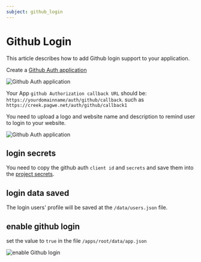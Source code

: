 ```yaml
---
subject: github_login
---
```


# Github Login
This article describes how to add Github login support to your application.

Create a [Github Auth application](https://github.com/settings/applications/new)

![Github Auth application](/cookbook/public/images/github-auth-new.jpg)

Your App `github Authorization callback URL` should be: `https://yourdomainname/auth/github/callback`.  such as `https://creek.pagwe.net/auth/github/callback1`

You need to upload a logo and website name and description to remind user to login to your website.

![Github Auth application](/cookbook/public/images/github-auth-settings.jpg)

## login secrets
You need to copy the github auth `client id` and `secrets`  and save them into the [project secrets](/cookbook/project_secrets.md).

## login data saved
The login users' profile will be saved at the `/data/users.json` file.

## enable github login
set the value to `true` in the file `/apps/root/data/app.json`

![enable Github login](/cookbook/public/images/login_enabled.jpg)





